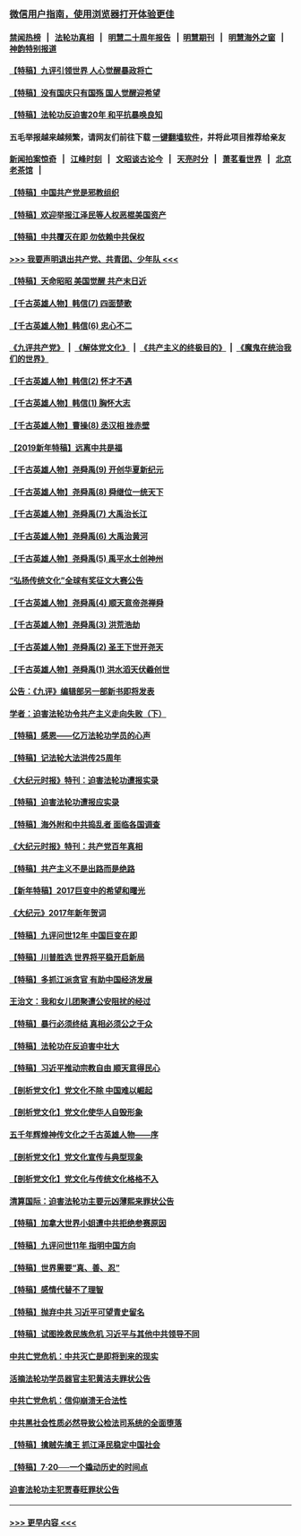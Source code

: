 ### [微信用户指南，使用浏览器打开体验更佳](https://github.com/gfw-breaker/banned-news1/blob/master/indexes/wechat-guide.md?t=0)
#### [禁闻热榜](热点新闻.md?t=0)  &nbsp;&nbsp;|&nbsp;&nbsp; [法轮功真相](https://github.com/gfw-breaker/truth/blob/master/README.md?t=0) &nbsp;&nbsp;|&nbsp;&nbsp; [明慧二十周年报告](https://github.com/gfw-breaker/mh-reports/blob/master/README.md?t=0) &nbsp;&nbsp;|&nbsp;&nbsp;[明慧期刊](https://github.com/gfw-breaker/mh-qikan) &nbsp;&nbsp;|&nbsp;&nbsp; [明慧海外之窗](https://github.com/gfw-breaker/mh-news/blob/master/README.md?t=0) &nbsp;&nbsp;|&nbsp;&nbsp; [神韵特别报道](https://github.com/gfw-breaker/mh-news/blob/master/shenyun.md?t=0)
#### [【特稿】九评引领世界 人心觉醒暴政将亡](../pages/nsc424/n11660496.md?t=02071356) 
#### [【特稿】没有国庆只有国殇 国人觉醒迎希望](../pages/nsc424/n11549354.md?t=02071356) 
#### [【特稿】法轮功反迫害20年 和平抗暴唤良知](../pages/nsc424/n11389135.md?t=02071356) 
#### 五毛举报越来越频繁，请网友们前往下载 [一键翻墙软件](https://github.com/gfw-breaker/ssr-accounts)，并将此项目推荐给亲友
#### [新闻拍案惊奇](https://github.com/gfw-breaker/banned-news1/blob/master/pages/link4.md) &nbsp;&nbsp;|&nbsp;&nbsp; [江峰时刻](https://github.com/gfw-breaker/banned-news1/blob/master/pages/link4.md) &nbsp;&nbsp;|&nbsp;&nbsp; [文昭谈古论今](https://github.com/gfw-breaker/banned-news1/blob/master/pages/link4.md) &nbsp;&nbsp;|&nbsp;&nbsp; [天亮时分](https://github.com/gfw-breaker/banned-news1/blob/master/pages/link4.md) &nbsp;&nbsp;|&nbsp;&nbsp; [萧茗看世界](https://github.com/gfw-breaker/banned-news1/blob/master/pages/link4.md) &nbsp;&nbsp;|&nbsp;&nbsp; [北京老茶馆](https://github.com/gfw-breaker/banned-news1/blob/master/pages/link4.md) &nbsp;&nbsp;|&nbsp;&nbsp; 
#### [【特稿】中国共产党是邪教组织](../pages/nsc424/n11355551.md?t=02071356) 
#### [【特稿】欢迎举报江泽民等人权恶棍美国资产](../pages/nsc424/n11303040.md?t=02071356) 
#### [【特稿】中共覆灭在即 勿依赖中共保权](../pages/nsc424/n11278510.md?t=02071356) 
#### [>>> 我要声明退出共产党、共青团、少年队 <<<](https://github.com/begood0513/goodnews/blob/master/quit/letter.md) 
#### [【特稿】天命昭昭 美国觉醒 共产末日近](../pages/nsc424/n11150259.md?t=02071356) 
#### [【千古英雄人物】韩信(7) 四面楚歌](../pages/nsc424/n7552608.md?t=02071356) 
#### [【千古英雄人物】韩信(6) 忠心不二](../pages/nsc424/n7552572.md?t=02071356) 
#### [《九评共产党》](https://github.com/begood0513/9ping.md/blob/master/README.md) &nbsp;|&nbsp; [《解体党文化》](../../../../jtdwh.md/blob/master/README.md)  &nbsp;|&nbsp; [《共产主义的终极目的》](../../../../gczydzjmd.md/blob/master/README.md) &nbsp;|&nbsp; [《魔鬼在统治我们的世界》](../../../../mgztzwmdsj.md/blob/master/README.md) 
#### [【千古英雄人物】韩信(2) 怀才不遇](../pages/nsc424/n7547691.md?t=02071356) 
#### [【千古英雄人物】韩信(1) 胸怀大志](../pages/nsc424/n7544501.md?t=02071356) 
#### [【千古英雄人物】曹操(8) 丞汉相 挫赤壁](../pages/nsc424/n7662490.md?t=02071356) 
#### [【2019新年特稿】远离中共是福](../pages/nsc424/n10942748.md?t=02071356) 
#### [【千古英雄人物】尧舜禹(9) 开创华夏新纪元](../pages/nsc424/n7519873.md?t=02071356) 
#### [【千古英雄人物】尧舜禹(8) 舜继位一统天下](../pages/nsc424/n7515411.md?t=02071356) 
#### [【千古英雄人物】尧舜禹(7) 大禹治长江](../pages/nsc424/n7475820.md?t=02071356) 
#### [【千古英雄人物】尧舜禹(6) 大禹治黄河](../pages/nsc424/n7475816.md?t=02071356) 
#### [【千古英雄人物】尧舜禹(5) 禹平水土创神州](../pages/nsc424/n7475809.md?t=02071356) 
#### [“弘扬传统文化”全球有奖征文大赛公告](../pages/nsc424/n10889849.md?t=02071356) 
#### [【千古英雄人物】尧舜禹(4) 顺天意帝尧禅舜](../pages/nsc424/n7471624.md?t=02071356) 
#### [【千古英雄人物】尧舜禹(3) 洪荒浩劫](../pages/nsc424/n7471607.md?t=02071356) 
#### [【千古英雄人物】尧舜禹(2) 圣王下世开尧天](../pages/nsc424/n7467643.md?t=02071356) 
#### [【千古英雄人物】尧舜禹(1) 洪水滔天伏羲创世](../pages/nsc424/n7467618.md?t=02071356) 
#### [公告：《九评》编辑部另一部新书即将发表](../pages/nsc424/n10405104.md?t=02071356) 
#### [学者：迫害法轮功令共产主义走向失败（下）](../pages/nsc424/n10009951.md?t=02071356) 
#### [【特稿】感恩——亿万法轮功学员的心声](../pages/nsc424/n9880260.md?t=02071356) 
#### [【特稿】记法轮大法洪传25周年](../pages/nsc424/n9116480.md?t=02071356) 
#### [《大纪元时报》特刊：迫害法轮功遭报实录](../pages/nsc424/n9082916.md?t=02071356) 
#### [【特稿】迫害法轮功遭报应实录](../pages/nsc424/n9055656.md?t=02071356) 
#### [【特稿】海外附和中共捣乱者 面临各国调查](../pages/nsc424/n9047645.md?t=02071356) 
#### [《大纪元时报》特刊：共产党百年真相](../pages/nsc424/n8879818.md?t=02071356) 
#### [【特稿】共产主义不是出路而是绝路](../pages/nsc424/n8792816.md?t=02071356) 
#### [【新年特稿】2017巨变中的希望和曙光](../pages/nsc424/n8655525.md?t=02071356) 
#### [《大纪元》2017年新年贺词](../pages/nsc424/n8651727.md?t=02071356) 
#### [【特稿】九评问世12年 中国巨变在即](../pages/nsc424/n8506053.md?t=02071356) 
#### [【特稿】川普胜选 世界将平稳开启新局](../pages/nsc424/n8482166.md?t=02071356) 
#### [【特稿】多抓江派贪官 有助中国经济发展](../pages/nsc424/n8454769.md?t=02071356) 
#### [王治文：我和女儿团聚遭公安阻扰的经过](../pages/nsc424/n8186638.md?t=02071356) 
#### [【特稿】暴行必须终结‭ ‬真相必须公之于众](../pages/nsc424/n8103572.md?t=02071356) 
#### [【特稿】法轮功在反迫害中壮大](../pages/nsc424/n7915493.md?t=02071356) 
#### [【特稿】习近平推动宗教自由 顺天意得民心](../pages/nsc424/n7782230.md?t=02071356) 
#### [【剖析党文化】党文化不除 中国难以崛起](../pages/nsc424/n7484466.md?t=02071356) 
#### [【剖析党文化】党文化使华人自毁形象](../pages/nsc424/n7480414.md?t=02071356) 
#### [五千年辉煌神传文化之千古英雄人物——序](../pages/nsc424/n7465898.md?t=02071356) 
#### [【剖析党文化】党文化宣传与典型现象](../pages/nsc424/n4667282.md?t=02071356) 
#### [【剖析党文化】党文化与传统文化格格不入](../pages/nsc424/n4665279.md?t=02071356) 
#### [清算国际：迫害法轮功主要元凶薄熙来罪状公告](../pages/nsc424/n4621860.md?t=02071356) 
#### [【特稿】加拿大世界小姐遭中共拒绝参赛原因](../pages/nsc424/n4585305.md?t=02071356) 
#### [【特稿】九评问世11年 指明中国方向](../pages/nsc424/n4578971.md?t=02071356) 
#### [【特稿】世界需要“真、善、忍”](../pages/nsc424/n4577812.md?t=02071356) 
#### [【特稿】感情代替不了理智](../pages/nsc424/n4564327.md?t=02071356) 
#### [【特稿】抛弃中共 习近平可望青史留名](../pages/nsc424/n4549169.md?t=02071356) 
#### [【特稿】试图挽救民族危机 习近平与其他中共领导不同](../pages/nsc424/n4548555.md?t=02071356) 
#### [中共亡党危机：中共灭亡是即将到来的现实](../pages/nsc424/n4547349.md?t=02071356) 
#### [活摘法轮功学员器官主犯黄洁夫罪状公告](../pages/nsc424/n4547015.md?t=02071356) 
#### [中共亡党危机：信仰崩溃无合法性](../pages/nsc424/n4545222.md?t=02071356) 
#### [中共黑社会性质必然导致公检法司系统的全面堕落](../pages/nsc424/n4541854.md?t=02071356) 
#### [【特稿】擒贼先擒王 抓江泽民稳定中国社会](../pages/nsc424/n4530296.md?t=02071356) 
#### [【特稿】7‧20──一个撬动历史的时间点](../pages/nsc424/n4481700.md?t=02071356) 
#### [迫害法轮功主犯贾春旺罪状公告](../pages/nsc424/n4455857.md?t=02071356) 

----
#### [ >>> 更早内容 <<< ](../indexes/nsc424-earlier.md)
